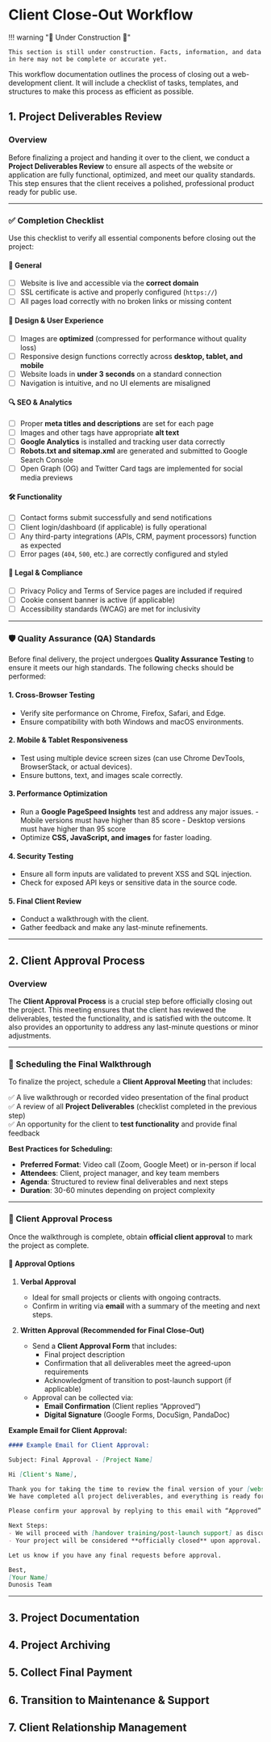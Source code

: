 # Client Close-Out Workflow

!!! warning ":construction: Under Construction :construction:"

    This section is still under construction. Facts, information, and data in here may not be complete or accurate yet. 

This workflow documentation outlines the process of closing out a web-development client. It will include a checklist of tasks, templates, and structures to make this process as efficient as possible. 

## 1. Project Deliverables Review

### Overview
Before finalizing a project and handing it over to the client, we conduct a **Project Deliverables Review** to ensure all aspects of the website or application are fully functional, optimized, and meet our quality standards. This step ensures that the client receives a polished, professional product ready for public use.

---

### ✅ Completion Checklist

Use this checklist to verify all essential components before closing out the project:

#### 📌 **General**
- [ ] Website is live and accessible via the **correct domain**
- [ ] SSL certificate is active and properly configured (`https://`)
- [ ] All pages load correctly with no broken links or missing content

#### 🎨 **Design & User Experience**
- [ ] Images are **optimized** (compressed for performance without quality loss)
- [ ] Responsive design functions correctly across **desktop, tablet, and mobile**
- [ ] Website loads in **under 3 seconds** on a standard connection
- [ ] Navigation is intuitive, and no UI elements are misaligned

#### 🔍 **SEO & Analytics**
- [ ] Proper **meta titles and descriptions** are set for each page
- [ ] Images and other tags have appropriate **alt text**
- [ ] **Google Analytics** is installed and tracking user data correctly
- [ ] **Robots.txt and sitemap.xml** are generated and submitted to Google Search Console
- [ ] Open Graph (OG) and Twitter Card tags are implemented for social media previews

#### 🛠 **Functionality**
- [ ] Contact forms submit successfully and send notifications
- [ ] Client login/dashboard (if applicable) is fully operational
- [ ] Any third-party integrations (APIs, CRM, payment processors) function as expected
- [ ] Error pages (`404`, `500`, etc.) are correctly configured and styled

#### 📜 **Legal & Compliance**
- [ ] Privacy Policy and Terms of Service pages are included if required
- [ ] Cookie consent banner is active (if applicable)
- [ ] Accessibility standards (WCAG) are met for inclusivity

---

### 🛡 Quality Assurance (QA) Standards

Before final delivery, the project undergoes **Quality Assurance Testing** to ensure it meets our high standards. The following checks should be performed:

#### 1. **Cross-Browser Testing**  
 - Verify site performance on Chrome, Firefox, Safari, and Edge.
 - Ensure compatibility with both Windows and macOS environments.

#### 2. **Mobile & Tablet Responsiveness**  
   - Test using multiple device screen sizes (can use Chrome DevTools, BrowserStack, or actual devices).
   - Ensure buttons, text, and images scale correctly.

#### 3. **Performance Optimization**  
   - Run a **Google PageSpeed Insights** test and address any major issues.
    - Mobile versions must have higher than 85 score
    - Desktop versions must have higher than 95 score
   - Optimize **CSS, JavaScript, and images** for faster loading.

#### 4. **Security Testing**  
   - Ensure all form inputs are validated to prevent XSS and SQL injection.
   - Check for exposed API keys or sensitive data in the source code.

#### 5. **Final Client Review**  
   - Conduct a walkthrough with the client.
   - Gather feedback and make any last-minute refinements.

---

## 2. Client Approval Process

### Overview  
The **Client Approval Process** is a crucial step before officially closing out the project. This meeting ensures that the client has reviewed the deliverables, tested the functionality, and is satisfied with the outcome. It also provides an opportunity to address any last-minute questions or minor adjustments.

---

### 📅 Scheduling the Final Walkthrough  

To finalize the project, schedule a **Client Approval Meeting** that includes:  

✅ A live walkthrough or recorded video presentation of the final product  
✅ A review of all **Project Deliverables** (checklist completed in the previous step)  
✅ An opportunity for the client to **test functionality** and provide final feedback  

**Best Practices for Scheduling:**  
- **Preferred Format**: Video call (Zoom, Google Meet) or in-person if local  
- **Attendees**: Client, project manager, and key team members  
- **Agenda**: Structured to review final deliverables and next steps  
- **Duration**: 30-60 minutes depending on project complexity  

---

### 📝 Client Approval Process  

Once the walkthrough is complete, obtain **official client approval** to mark the project as complete.  

#### 📌 Approval Options  
1. **Verbal Approval**  
   - Ideal for small projects or clients with ongoing contracts.  
   - Confirm in writing via **email** with a summary of the meeting and next steps.  

2. **Written Approval (Recommended for Final Close-Out)**  
   - Send a **Client Approval Form** that includes:  
     - Final project description  
     - Confirmation that all deliverables meet the agreed-upon requirements  
     - Acknowledgment of transition to post-launch support (if applicable)  
   - Approval can be collected via:  
     - **Email Confirmation** (Client replies “Approved”)  
     - **Digital Signature** (Google Forms, DocuSign, PandaDoc)  

**Example Email for Client Approval:**

```markdown
#### Example Email for Client Approval:

Subject: Final Approval - [Project Name]

Hi [Client's Name],

Thank you for taking the time to review the final version of your [website/application].  
We have completed all project deliverables, and everything is ready for launch.  

Please confirm your approval by replying to this email with “Approved” or by signing the attached approval document.

Next Steps:
- We will proceed with [handover training/post-launch support] as discussed.
- Your project will be considered **officially closed** upon approval.

Let us know if you have any final requests before approval.  

Best,  
[Your Name]  
Dunosis Team

```

---

## 3. Project Documentation

## 4. Project Archiving

## 5. Collect Final Payment

## 6. Transition to Maintenance & Support

## 7. Client Relationship Management
